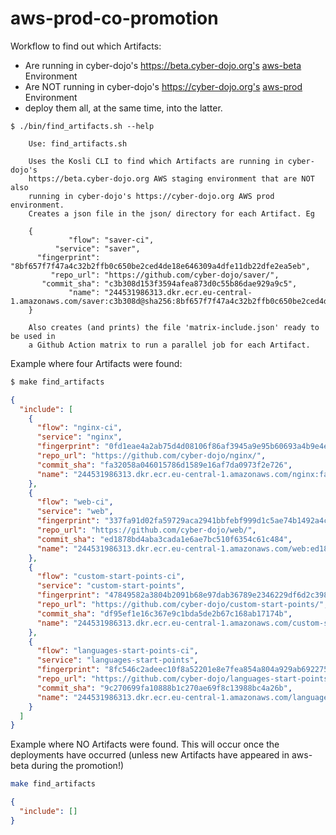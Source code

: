 # aws-prod-co-promotion

Workflow to find out which Artifacts:
- Are running in cyber-dojo's https://beta.cyber-dojo.org's
  [aws-beta](https://app.kosli.com/cyber-dojo/environments/aws-beta/snapshots/) Environment
- Are NOT running in cyber-dojo's https://cyber-dojo.org's 
  [aws-prod](https://app.kosli.com/cyber-dojo/environments/aws-prod/snapshots/) Environment
- deploy them all, at the same time, into the latter.

```shell
$ ./bin/find_artifacts.sh --help
```

```
    Use: find_artifacts.sh

    Uses the Kosli CLI to find which Artifacts are running in cyber-dojo's
    https://beta.cyber-dojo.org AWS staging environment that are NOT also
    running in cyber-dojo's https://cyber-dojo.org AWS prod environment.
    Creates a json file in the json/ directory for each Artifact. Eg

    {
             "flow": "saver-ci",
          "service": "saver",
      "fingerprint": "8bf657f7f47a4c32b2ffb0c650be2ced4de18e646309a4dfe11db22dfe2ea5eb",
         "repo_url": "https://github.com/cyber-dojo/saver/",
       "commit_sha": "c3b308d153f3594afea873d0c55b86dae929a9c5",
             "name": "244531986313.dkr.ecr.eu-central-1.amazonaws.com/saver:c3b308d@sha256:8bf657f7f47a4c32b2ffb0c650be2ced4de18e646309a4dfe11db22dfe2ea5eb"
    }

    Also creates (and prints) the file 'matrix-include.json' ready to be used in
    a Github Action matrix to run a parallel job for each Artifact.
```

Example where four Artifacts were found:

```bash
$ make find_artifacts
```

```json
{
  "include": [
    {
      "flow": "nginx-ci",
      "service": "nginx",
      "fingerprint": "0fd1eae4a2ab75d4d08106f86af3945a9e95b60693a4b9e4e44b59cc5887fdd1",
      "repo_url": "https://github.com/cyber-dojo/nginx/",
      "commit_sha": "fa32058a046015786d1589e16af7da0973f2e726",
      "name": "244531986313.dkr.ecr.eu-central-1.amazonaws.com/nginx:fa32058@sha256:0fd1eae4a2ab75d4d08106f86af3945a9e95b60693a4b9e4e44b59cc5887fdd1"
    },
    {
      "flow": "web-ci",
      "service": "web",
      "fingerprint": "337fa91d02fa59729aca2941bbfebf999d1c5ae74b1492a4c99a33a925c7f052",
      "repo_url": "https://github.com/cyber-dojo/web/",
      "commit_sha": "ed1878bd4aba3cada1e6ae7bc510f6354c61c484",
      "name": "244531986313.dkr.ecr.eu-central-1.amazonaws.com/web:ed1878b@sha256:337fa91d02fa59729aca2941bbfebf999d1c5ae74b1492a4c99a33a925c7f052"
    },
    {
      "flow": "custom-start-points-ci",
      "service": "custom-start-points",
      "fingerprint": "47849582a3804b2091b68e97dab36789e2346229df6d2c398c256a51c884e5ce",
      "repo_url": "https://github.com/cyber-dojo/custom-start-points/",
      "commit_sha": "df95ef1e16c367e9c1bda5de2b67c168ab17174b",
      "name": "244531986313.dkr.ecr.eu-central-1.amazonaws.com/custom-start-points:df95ef1@sha256:47849582a3804b2091b68e97dab36789e2346229df6d2c398c256a51c884e5ce"
    },
    {
      "flow": "languages-start-points-ci",
      "service": "languages-start-points",
      "fingerprint": "8fc546c2adeec10f8a52201e8e7fea854a804a929ab692275b61cbce141c9182",
      "repo_url": "https://github.com/cyber-dojo/languages-start-points/",
      "commit_sha": "9c270699fa10888b1c270ae69f8c13988bc4a26b",
      "name": "244531986313.dkr.ecr.eu-central-1.amazonaws.com/languages-start-points:9c27069@sha256:8fc546c2adeec10f8a52201e8e7fea854a804a929ab692275b61cbce141c9182"
    }
  ]
}
```

Example where NO Artifacts were found. This will occur once the deployments have occurred
(unless new Artifacts have appeared in aws-beta during the promotion!)

```bash
make find_artifacts
```

```json
{
  "include": []
}
```
